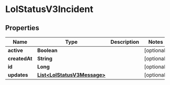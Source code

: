 
# LolStatusV3Incident

## Properties
Name | Type | Description | Notes
------------ | ------------- | ------------- | -------------
**active** | **Boolean** |  |  [optional]
**createdAt** | **String** |  |  [optional]
**id** | **Long** |  |  [optional]
**updates** | [**List&lt;LolStatusV3Message&gt;**](LolStatusV3Message.md) |  |  [optional]



